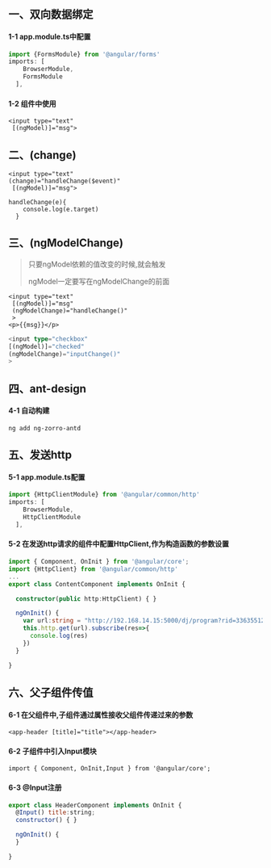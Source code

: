 ## 一、双向数据绑定

#### 1-1 app.module.ts中配置

```ts
import {FormsModule} from '@angular/forms'
imports: [
    BrowserModule,
    FormsModule
  ],
```

#### 1-2 组件中使用

```
<input type="text"
 [(ngModel)]="msg">
```

## 二、(change)

```
<input type="text"
(change)="handleChange($event)"
 [(ngModel)]="msg">
```

```
handleChange(e){
    console.log(e.target)
  }
```

## 三、(ngModelChange)

> 只要ngModel依赖的值改变的时候,就会触发
>
> ngModel一定要写在ngModelChange的前面

```
<input type="text"
 [(ngModel)]="msg"
 (ngModelChange)="handleChange()"
 >
<p>{{msg}}</p>
```

```ts
<input type="checkbox" 
[(ngModel)]="checked"
(ngModelChange)="inputChange()"
>
```

## 四、ant-design

#### 4-1 自动构建

```
ng add ng-zorro-antd
```

## 五、发送http

#### 5-1 app.module.ts配置

```js
import {HttpClientModule} from '@angular/common/http'
imports: [
    BrowserModule,
    HttpClientModule
  ],
```

#### 5-2 在发送http请求的组件中配置HttpClient,作为构造函数的参数设置

```ts
import { Component, OnInit } from '@angular/core';
import {HttpClient} from '@angular/common/http'
...
export class ContentComponent implements OnInit {

  constructor(public http:HttpClient) { }

  ngOnInit() {
    var url:string = "http://192.168.14.15:5000/dj/program?rid=336355127"
	this.http.get(url).subscribe(res=>{
      console.log(res)
    })
  }

}

```

## 六、父子组件传值

#### 6-1 在父组件中,子组件通过属性接收父组件传递过来的参数

```
<app-header [title]="title"></app-header>
```

#### 6-2 子组件中引入Input模块

```
import { Component, OnInit,Input } from '@angular/core';
```

#### 6-3 @Input注册

```js
export class HeaderComponent implements OnInit {
  @Input() title:string;
  constructor() { }

  ngOnInit() {
  }

}
```



